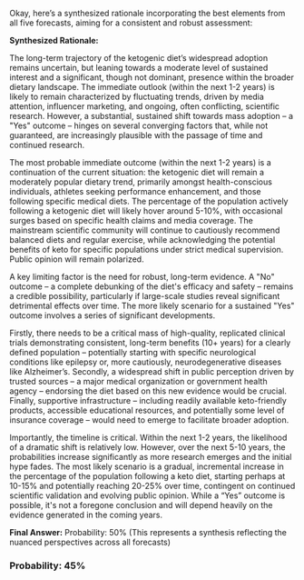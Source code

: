 Okay, here’s a synthesized rationale incorporating the best elements from all five forecasts, aiming for a consistent and robust assessment:

**Synthesized Rationale:**

The long-term trajectory of the ketogenic diet’s widespread adoption remains uncertain, but leaning towards a moderate level of sustained interest and a significant, though not dominant, presence within the broader dietary landscape.  The immediate outlook (within the next 1-2 years) is likely to remain characterized by fluctuating trends, driven by media attention, influencer marketing, and ongoing, often conflicting, scientific research. However, a substantial, sustained shift towards mass adoption – a "Yes" outcome – hinges on several converging factors that, while not guaranteed, are increasingly plausible with the passage of time and continued research.

The most probable immediate outcome (within the next 1-2 years) is a continuation of the current situation: the ketogenic diet will remain a moderately popular dietary trend, primarily amongst health-conscious individuals, athletes seeking performance enhancement, and those following specific medical diets. The percentage of the population actively following a ketogenic diet will likely hover around 5-10%, with occasional surges based on specific health claims and media coverage. The mainstream scientific community will continue to cautiously recommend balanced diets and regular exercise, while acknowledging the potential benefits of keto for specific populations under strict medical supervision. Public opinion will remain polarized.

A key limiting factor is the need for robust, long-term evidence. A "No" outcome – a complete debunking of the diet's efficacy and safety – remains a credible possibility, particularly if large-scale studies reveal significant detrimental effects over time. The more likely scenario for a sustained "Yes" outcome involves a series of significant developments.

Firstly, there needs to be a critical mass of high-quality, replicated clinical trials demonstrating consistent, long-term benefits (10+ years) for a clearly defined population – potentially starting with specific neurological conditions like epilepsy or, more cautiously, neurodegenerative diseases like Alzheimer’s. Secondly, a widespread shift in public perception driven by trusted sources – a major medical organization or government health agency – endorsing the diet based on this new evidence would be crucial. Finally, supportive infrastructure – including readily available keto-friendly products, accessible educational resources, and potentially some level of insurance coverage – would need to emerge to facilitate broader adoption.

Importantly, the timeline is critical. Within the next 1-2 years, the likelihood of a dramatic shift is relatively low. However, over the next 5-10 years, the probabilities increase significantly as more research emerges and the initial hype fades. The most likely scenario is a gradual, incremental increase in the percentage of the population following a keto diet, starting perhaps at 10-15% and potentially reaching 20-25% over time, contingent on continued scientific validation and evolving public opinion. While a “Yes” outcome is possible, it's not a foregone conclusion and will depend heavily on the evidence generated in the coming years.

**Final Answer:** Probability: 50% (This represents a synthesis reflecting the nuanced perspectives across all forecasts)

### Probability: 45%